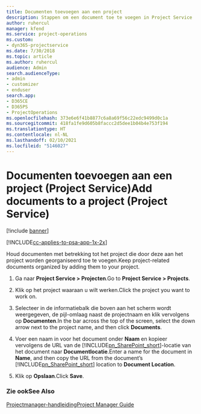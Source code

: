 ```yaml
---
title: Documenten toevoegen aan een project
description: Stappen om een document toe te voegen in Project Service
author: ruhercul
manager: kfend
ms.service: project-operations
ms.custom:
- dyn365-projectservice
ms.date: 7/30/2018
ms.topic: article
ms.author: ruhercul
audience: Admin
search.audienceType:
- admin
- customizer
- enduser
search.app:
- D365CE
- D365PS
- ProjectOperations
ms.openlocfilehash: 373e6e6f41b8877c6a8a69f56c22edc9499d0c1a
ms.sourcegitcommit: 418fa1fe9d605b8faccc2d5dee1b04b4e753f194
ms.translationtype: HT
ms.contentlocale: nl-NL
ms.lasthandoff: 02/10/2021
ms.locfileid: "5146027"
---
```

# <a name="add-documents-to-a-project-project-service"></a><span data-ttu-id="d83ff-103">Documenten toevoegen aan een project (Project Service)</span><span class="sxs-lookup"><span data-stu-id="d83ff-103">Add documents to a project (Project Service)</span></span>

[!include [banner](../includes/psa-now-project-operations.md)]

[!INCLUDE[cc-applies-to-psa-app-1x-2x](../includes/cc-applies-to-psa-app-1x-2x.md)]

<span data-ttu-id="d83ff-104">Houd documenten met betrekking tot het project die door deze aan het project worden georganiseerd toe te voegen.</span><span class="sxs-lookup"><span data-stu-id="d83ff-104">Keep project-related documents organized by adding them to your project.</span></span>  
  
1. <span data-ttu-id="d83ff-105">Ga naar **Project Service > Projecten**.</span><span class="sxs-lookup"><span data-stu-id="d83ff-105">Go to **Project Service > Projects**.</span></span>  
  
2. <span data-ttu-id="d83ff-106">Klik op het project waaraan u wilt werken.</span><span class="sxs-lookup"><span data-stu-id="d83ff-106">Click the project you want to work on.</span></span>  
  
3. <span data-ttu-id="d83ff-107">Selecteer in de informatiebalk die boven aan het scherm wordt weergegeven, de pijl-omlaag naast de projectnaam en klik vervolgens op **Documenten**.</span><span class="sxs-lookup"><span data-stu-id="d83ff-107">In the bar across the top of the screen, select the down arrow next to the project name, and then click **Documents**.</span></span>  
  
4. <span data-ttu-id="d83ff-108">Voer een naam in voor het document onder **Naam** en kopieer vervolgens de URL van de [!INCLUDE[pn_SharePoint_short](../includes/pn-sharepoint-short.md)]-locatie van het document naar **Documentlocatie**.</span><span class="sxs-lookup"><span data-stu-id="d83ff-108">Enter a name for the document in **Name**,  and then copy the URL from the document’s [!INCLUDE[pn_SharePoint_short](../includes/pn-sharepoint-short.md)] location to **Document Location**.</span></span>  
  
5. <span data-ttu-id="d83ff-109">Klik op **Opslaan**.</span><span class="sxs-lookup"><span data-stu-id="d83ff-109">Click **Save**.</span></span>  
  
### <a name="see-also"></a><span data-ttu-id="d83ff-110">Zie ook</span><span class="sxs-lookup"><span data-stu-id="d83ff-110">See Also</span></span>  
 [<span data-ttu-id="d83ff-111">Projectmanager-handleiding</span><span class="sxs-lookup"><span data-stu-id="d83ff-111">Project Manager Guide</span></span>](../psa/project-manager-guide.md)
